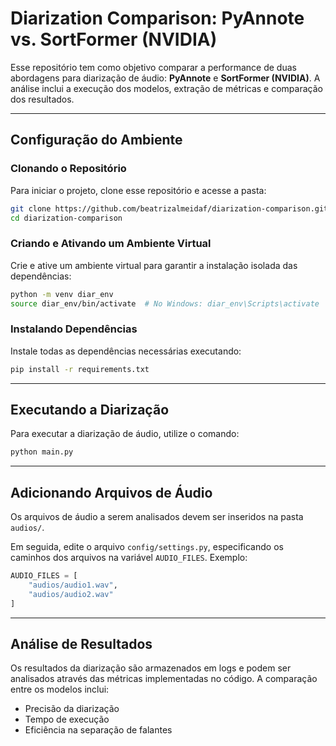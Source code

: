 # Diarization Comparison: PyAnnote vs. SortFormer (NVIDIA)

Esse repositório tem como objetivo comparar a performance de duas abordagens para diarização de áudio: **PyAnnote** e **SortFormer (NVIDIA)**. A análise inclui a execução dos modelos, extração de métricas e comparação dos resultados.

---

## Configuração do Ambiente

### Clonando o Repositório
Para iniciar o projeto, clone esse repositório e acesse a pasta:

```bash
git clone https://github.com/beatrizalmeidaf/diarization-comparison.git
cd diarization-comparison
```

### Criando e Ativando um Ambiente Virtual
Crie e ative um ambiente virtual para garantir a instalação isolada das dependências:

```bash
python -m venv diar_env
source diar_env/bin/activate  # No Windows: diar_env\Scripts\activate
```

### Instalando Dependências
Instale todas as dependências necessárias executando:

```bash
pip install -r requirements.txt
```

---

## Executando a Diarização
Para executar a diarização de áudio, utilize o comando:

```bash
python main.py
```

---

## Adicionando Arquivos de Áudio
Os arquivos de áudio a serem analisados devem ser inseridos na pasta `audios/`.

Em seguida, edite o arquivo `config/settings.py`, especificando os caminhos dos arquivos na variável `AUDIO_FILES`. Exemplo:

```python
AUDIO_FILES = [
    "audios/audio1.wav",
    "audios/audio2.wav"
]
```

---

## Análise de Resultados
Os resultados da diarização são armazenados em logs e podem ser analisados através das métricas implementadas no código. A comparação entre os modelos inclui:

- Precisão da diarização
- Tempo de execução
- Eficiência na separação de falantes



